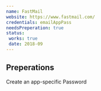 ```yaml
---
name: FastMail
website: https://www.fastmail.com/
credentials: emailAppPass
needsPreperation: true
status:
 works: true
 date: 2018-09
---
```


## Preperations

Create an app-specific Password